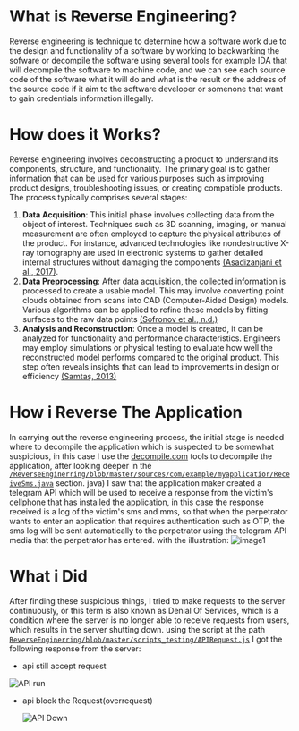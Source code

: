 # What is Reverse Engineering?
Reverse engineering is  technique to determine how a software work due to the design and functionality of a software by working to backwarking the sofware or  decompile the software using several tools for example IDA that will decompile the software to machine code, and we can see each source code of the software what it will do and what is the result or the address of the source code if it aim to the software developer or somenone that want to gain credentials information illegally.

# How does it Works?
Reverse engineering involves deconstructing a product to understand its components, structure, and functionality. The primary goal is to gather information that can be used for various purposes such as improving product designs, troubleshooting issues, or creating compatible products. The process typically comprises several stages:
1. **Data Acquisition**:
   This initial phase involves collecting data from the object of interest. Techniques such as 3D scanning, imaging, or manual measurement are often employed to capture the physical attributes of the product. For instance, advanced technologies like nondestructive X-ray tomography are used in electronic systems to gather detailed internal structures without damaging the components [(Asadizanjani et al., 2017)](https://www.semanticscholar.org/paper/PCB-Reverse-Engineering-Using-Nondestructive-X-ray-Asadizanjani-Tehranipoor/65190853c95502afe6fd25819cf2e675837209ee).
2. **Data Preprocessing**:
   After data acquisition, the collected information is processed to create a usable model. This may involve converting point clouds obtained from scans into CAD (Computer-Aided Design) models. Various algorithms can be applied to refine these models by fitting surfaces to the raw data points [(Sofronov et al., n.d.)](https://www.semanticscholar.org/paper/Approach-for-reverse-engineering-of-complex-Sofronov-Zagorski/a57548dd0a76b7d406639233f322f5ab60953daa)
3. **Analysis and Reconstruction**:
   Once a model is created, it can be analyzed for functionality and performance characteristics. Engineers may employ simulations or physical testing to evaluate how well the reconstructed model performs compared to the original product. This step often reveals insights that can lead to improvements in design or efficiency [(Samtaş, 2013)](https://www.semanticscholar.org/paper/A-Study-of-Reverse-Engineering-Program-Based-on-Samta%C5%9F/32c265481e49cbfcfe19ed2f1790438523ee2128)

# How i Reverse The Application
In carrying out the reverse engineering process, the initial stage is needed where to decompile the application which is suspected to be somewhat suspicious, in this case I use the [decompile.com](https://decompiler.com) tools to decompile the application, after looking deeper in the [`/ReverseEnginerring/blob/master/sources/com/example/myapplicatior/ReceiveSms.java`](https://github.com/ZahidWazifa/ReverseEnginerring/blob/master/sources/com/example/myapplicatior/ReceiveSms) section. java) I saw that the application maker created a telegram API which will be used to receive a response from the victim's cellphone that has installed the application, in this case the response received is a log of the victim's sms and mms, so that when the perpetrator wants to enter an application that requires authentication such as OTP, the sms log will be sent automatically to the perpetrator using the telegram API media that the perpetrator has entered.
with the illustration:
![image1](https://github.com/user-attachments/assets/86444174-f9d9-4373-832e-533f11ad5beb)

# What i Did
After finding these suspicious things, I tried to make requests to the server continuously, or this term is also known as Denial Of Services, which is a condition where the server is no longer able to receive requests from users, which results in the server shutting down. using the script at the path [`ReverseEnginerring/blob/master/scripts_testing/APIRequest.js`](https://github.com/ZahidWazifa/ReverseEnginerring/blob/master/scripts_testing/APIRequest.js) I got the following response from the server:
* api still accept request
  
![API run ](https://github.com/user-attachments/assets/2fb50d09-8b8f-480a-bbe5-17430bfbaa58)

* api block the Request(overrequest)
  
  ![API Down](https://github.com/user-attachments/assets/fbefb107-7423-4afe-8b65-e48086d5573b)




   
